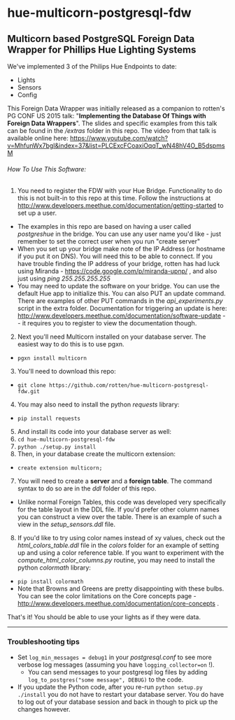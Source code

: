 # hue-multicorn-postgresql-fdw
## Multicorn based PostgreSQL Foreign Data Wrapper for Phillips Hue Lighting Systems

We've implemented 3 of the Philips Hue Endpoints to date:
*  Lights
*  Sensors
*  Config

This Foreign Data Wrapper was initially released as a companion to rotten's PG CONF US 2015 talk:  "**Implementing the Database Of Things with Foreign Data Wrappers**".  The slides and specific examples from this talk can be found in the */extras* folder in this repo.  The video from that talk is available online here:  https://www.youtube.com/watch?v=MhfunWx7bgI&index=37&list=PLCExcFCoaxiOqqT_wN48hV4O_B5dspmsM 

###### How To Use This Software:

1.  You need to register the FDW with your Hue Bridge.  Functionality to do this is not built-in to this repo at this time.  Follow the instructions at http://www.developers.meethue.com/documentation/getting-started to set up a user.
  * The examples in this repo are based on having a user called *postgreshue* in the bridge.  You can use any user name you'd like - just remember to set the correct user when you run "create server"
  * When you set up your bridge make note of the IP Address (or hostname if you put it on DNS).  You will need this to be able to connect.  If you have trouble finding the IP address of your bridge, rotten has had luck using Miranda - https://code.google.com/p/miranda-upnp/ , and also just using *ping 255.255.255.255*
  * You may need to update the software on your bridge.  You can use the default Hue app to initialize this.  You can also PUT an update command.  There are examples of other PUT commands in the *api_experiments.py* script in the extra folder.  Documentation for triggering an update is here:  http://www.developers.meethue.com/documentation/software-update  -- it requires you to register to view the documentation though.
2.  Next you'll need Multicorn installed on your database server.  The easiest way to do this is to use pgxn.
  * `pgxn install multicorn`
3.  You'll need to download this repo:
  * `git clone https://github.com/rotten/hue-multicorn-postgresql-fdw.git`
4.  You may also need to install the python *requests* library:
  * `pip install requests`
5.  And install its code into your database server as well:
  1. `cd hue-multicorn-postgresql-fdw`
  2. `python ./setup.py install`
6.  Then, in your database create the multicorn extension:
  * `create extension multicorn;`
7.  You will need to create a **server** and a **foreign table**.  The command syntax to do so are in the *ddl* folder of this repo.
  * Unlike normal Foreign Tables, this code was developed very specifically for the table layout in the DDL file.  If you'd prefer other column names you can construct a view over the table.  There is an example of such a view in the *setup_sensors.ddl* file.
8.  If you'd like to try using color names instead of xy values, check out the *html_colors_table.ddl* file in the *colors* folder for an example of setting up and using a color reference table.  If you want to experiment with the *compute_html_color_columns.py* routine, you may need to install the python *colormath* library:
  * `pip install colormath`
  * Note that Browns and Greens are pretty disappointing with these bulbs.  You can see the color limitations on the Core concepts page - http://www.developers.meethue.com/documentation/core-concepts .  


That's it!  You should be able to use your lights as if they were data.  

---
### Troubleshooting tips

* Set `log_min_messages = debug1` in your *postgresql.conf* to see more verbose log messages (assuming you have `logging_collector=on` !).
  * You can send messages to your postgresql log files by adding `log_to_postgres("some message", DEBUG)` to the code.
* If you update the Python code, after you re-run `python setup.py ./install` you do not have to restart your database server.  You do have to log out of your database session and back in though to pick up the changes however.






